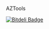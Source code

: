 AZTools


[![Bitdeli Badge](https://d2weczhvl823v0.cloudfront.net/gbammc/aztools/trend.png)](https://bitdeli.com/free "Bitdeli Badge")

